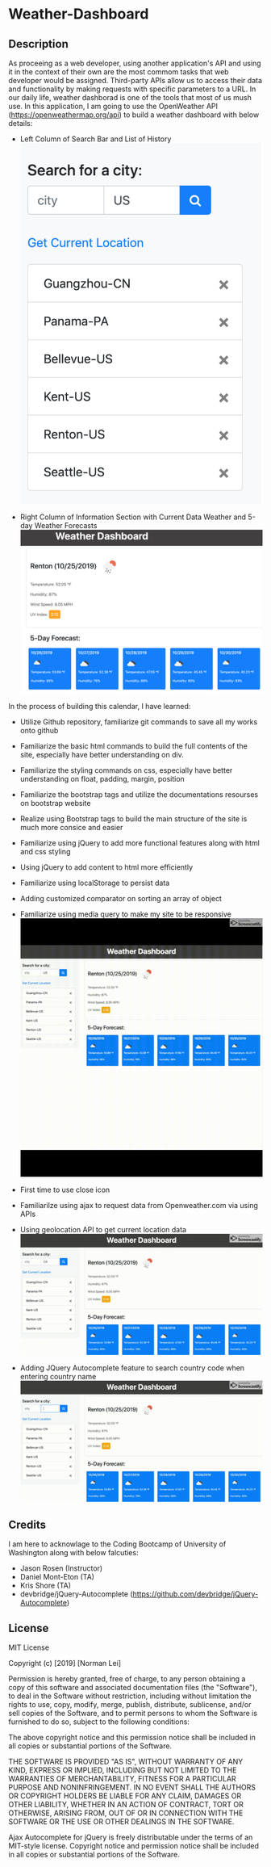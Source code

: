 # Weather-Dashboard

## Description

As proceeing as a web developer, using another application's API and using it in the context of their own are the most commom tasks that web developer would be assigned. Third-party APIs allow us to access their data and functionality by making requests with specific parameters to a URL. In our daily life, weather dashborad is one of the tools that most of us mush use. In this application, I am going to use the OpenWeather API (https://openweathermap.org/api) to build a weather dashboard with below details:

* Left Column of Search Bar and List of History
![image](images/left.png)

* Right Column of Information Section with Current Data Weather and 5-day Weather Forecasts
![image](images/right.png)



In the process of building this calendar, I have learned:
* Utilize Github repository, familiarize git commands to save all my works onto github
* Familiarize the basic html commands to build the full contents of the site, especially have better understanding on div.
* Familiarize the styling commands on css, especially have better understanding on float, padding, margin, position
* Familiarize the bootstrap tags and utilize the documentations resourses on bootstrap website
* Realize using Bootstrap tags to build the main structure of the site is much more consice and easier
* Familiarize using jQuery to add more functional features along with html and css styling
* Using jQuery to add content to html more efficiently
* Familiarize using localStorage to persist data
* Adding customized comparator on sorting an array of object 
* Familiarize using media query to make my site to be responsive 
![video](images/responsive.gif)

* First time to use close icon 
* Familiarilze using ajax to request data from Openweather.com via using APIs
* Using geolocation API to get current location data
![video](images/geolocation.gif)

* Adding JQuery Autocomplete feature to search country code when entering country name
![video](images/autocomplete.gif)


## Credits 

I am here to acknowlage to the Coding Bootcamp of University of Washington along with below falcuties:
* Jason Rosen (Instructor)
* Daniel Mont-Eton (TA)
* Kris Shore (TA)
* devbridge/jQuery-Autocomplete (https://github.com/devbridge/jQuery-Autocomplete)


## License
MIT License

Copyright (c) [2019] [Norman Lei]

Permission is hereby granted, free of charge, to any person obtaining a copy
of this software and associated documentation files (the "Software"), to deal
in the Software without restriction, including without limitation the rights
to use, copy, modify, merge, publish, distribute, sublicense, and/or sell
copies of the Software, and to permit persons to whom the Software is
furnished to do so, subject to the following conditions:

The above copyright notice and this permission notice shall be included in all
copies or substantial portions of the Software.

THE SOFTWARE IS PROVIDED "AS IS", WITHOUT WARRANTY OF ANY KIND, EXPRESS OR
IMPLIED, INCLUDING BUT NOT LIMITED TO THE WARRANTIES OF MERCHANTABILITY,
FITNESS FOR A PARTICULAR PURPOSE AND NONINFRINGEMENT. IN NO EVENT SHALL THE
AUTHORS OR COPYRIGHT HOLDERS BE LIABLE FOR ANY CLAIM, DAMAGES OR OTHER
LIABILITY, WHETHER IN AN ACTION OF CONTRACT, TORT OR OTHERWISE, ARISING FROM,
OUT OF OR IN CONNECTION WITH THE SOFTWARE OR THE USE OR OTHER DEALINGS IN THE
SOFTWARE.

Ajax Autocomplete for jQuery is freely distributable under the terms of an MIT-style license.
Copyright notice and permission notice shall be included in all copies or substantial portions of the Software.